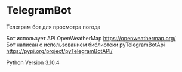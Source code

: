 # TelegramBot
Телеграм бот для просмотра погода <br/>

Бот использует API OpenWeatherMap https://openweathermap.org/ <br/>
Бот написан с использованием библиотеки pyTelegramBotApi https://pypi.org/project/pyTelegramBotAPI/ <br/>

Python Version 3.10.4